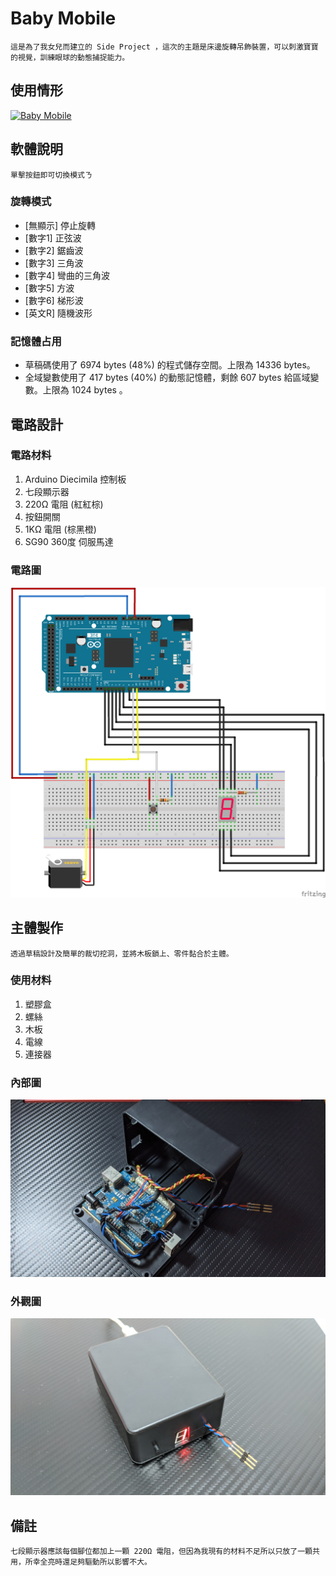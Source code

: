 # Baby Mobile

```
這是為了我女兒而建立的 Side Project ，這次的主題是床邊旋轉吊飾裝置，可以刺激寶寶的視覺，訓練眼球的動態捕捉能力。
```

## 使用情形

[![Baby Mobile](https://img.youtube.com/vi/4moLU2hqgmw/0.jpg)](https://www.youtube.com/watch?v=4moLU2hqgmw)

## 軟體說明

```
單擊按鈕即可切換模式ㄋ
```

### 旋轉模式

* [無顯示] 停止旋轉
* [數字1] 正弦波
* [數字2] 鋸齒波
* [數字3] 三角波
* [數字4] 彎曲的三角波
* [數字5] 方波
* [數字6] 梯形波
* [英文R] 隨機波形

### 記憶體占用

* 草稿碼使用了 6974 bytes (48%) 的程式儲存空間。上限為 14336 bytes。
* 全域變數使用了 417 bytes (40%) 的動態記憶體，剩餘 607 bytes 給區域變數。上限為 1024 bytes 。

## 電路設計

### 電路材料

1. Arduino Diecimila 控制板
2. 七段顯示器
3. 220Ω 電阻 (紅紅棕)
4. 按鈕開關
5. 1KΩ 電阻 (棕黑橙)
6. SG90 360度 伺服馬達

### 電路圖

![Circuit](circuit.png)

## 主體製作

```
透過草稿設計及簡單的裁切挖洞，並將木板鎖上、零件黏合於主體。
```

### 使用材料

1. 塑膠盒
2. 螺絲
3. 木板
4. 電線
5. 連接器

### 內部圖

![Internal](internal.jpg)

### 外觀圖

![External](external.jpg)

## 備註

```
七段顯示器應該每個腳位都加上一顆 220Ω 電阻，但因為我現有的材料不足所以只放了一顆共用，所幸全亮時還足夠驅動所以影響不大。
```